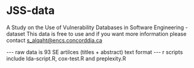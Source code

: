 # JSS-data
A Study on the Use of Vulnerability Databases in Software Engineering - dataset
This data is free to use and if you want more information please contact s_alqaht@encs.concorddia.ca

--- raw data is 93 SE artilces (titles + abstract) text format
--- r scripts include lda-script.R, cox-test.R and preplexity.R

